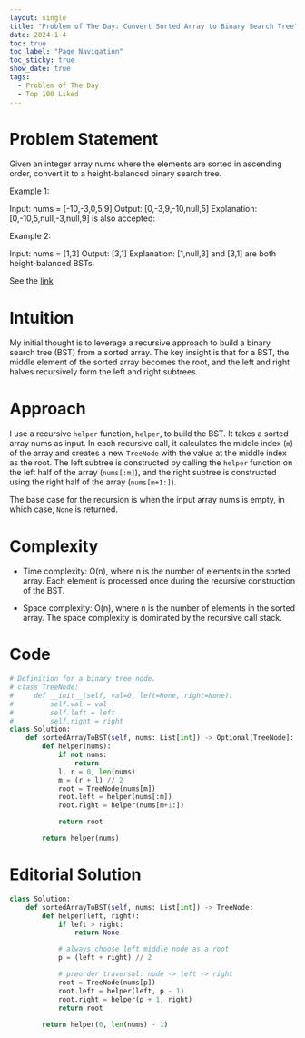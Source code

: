 ```yaml
---
layout: single
title: "Problem of The Day: Convert Sorted Array to Binary Search Tree"
date: 2024-1-4
toc: true
toc_label: "Page Navigation"
toc_sticky: true
show_date: true
tags:
  - Problem of The Day
  - Top 100 Liked
---
```

# Problem Statement
Given an integer array nums where the elements are sorted in ascending order, convert it to a height-balanced binary search tree.

Example 1:


Input: nums = [-10,-3,0,5,9]
Output: [0,-3,9,-10,null,5]
Explanation: [0,-10,5,null,-3,null,9] is also accepted:

Example 2:


Input: nums = [1,3]
Output: [3,1]
Explanation: [1,null,3] and [3,1] are both height-balanced BSTs.

See the [link](https://leetcode.com/problems/convert-sorted-array-to-binary-search-tree/description/?envType=study-plan-v2&envId=top-100-liked)

# Intuition
My initial thought is to leverage a recursive approach to build a binary search tree (BST) from a sorted array. The key insight is that for a BST, the middle element of the sorted array becomes the root, and the left and right halves recursively form the left and right subtrees.

# Approach
I use a recursive `helper` function, `helper`, to build the BST. It takes a sorted array nums as input. In each recursive call, it calculates the middle index (`m`) of the array and creates a new `TreeNode` with the value at the middle index as the root. The left subtree is constructed by calling the `helper` function on the left half of the array (`nums[:m]`), and the right subtree is constructed using the right half of the array (`nums[m+1:]`).

The base case for the recursion is when the input array nums is empty, in which case, `None` is returned.

# Complexity
- Time complexity:
O(n), where n is the number of elements in the sorted array. Each element is processed once during the recursive construction of the BST.

- Space complexity:
O(n), where n is the number of elements in the sorted array. The space complexity is dominated by the recursive call stack.

# Code
```python
# Definition for a binary tree node.
# class TreeNode:
#     def __init__(self, val=0, left=None, right=None):
#         self.val = val
#         self.left = left
#         self.right = right
class Solution:
    def sortedArrayToBST(self, nums: List[int]) -> Optional[TreeNode]:
        def helper(nums):
            if not nums:
                return
            l, r = 0, len(nums)
            m = (r + l) // 2
            root = TreeNode(nums[m])
            root.left = helper(nums[:m])
            root.right = helper(nums[m+1:])

            return root

        return helper(nums)
```

# Editorial Solution
```python
class Solution:
    def sortedArrayToBST(self, nums: List[int]) -> TreeNode:        
        def helper(left, right):
            if left > right:
                return None

            # always choose left middle node as a root
            p = (left + right) // 2

            # preorder traversal: node -> left -> right
            root = TreeNode(nums[p])
            root.left = helper(left, p - 1)
            root.right = helper(p + 1, right)
            return root
        
        return helper(0, len(nums) - 1)
```